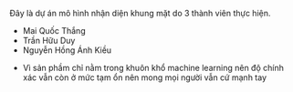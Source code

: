Đây là dự án mô hình nhận diện khung mặt do 3 thành viên thực hiện.
+ Mai Quốc Thắng 
+ Trần Hữu Duy 
+ Nguyễn Hồng Ánh Kiều
- Vì sản phầm chỉ nằm trong khuôn khổ machine learning nên độ chính xác vẫn còn ở mức tạm ổn nên mong mọi người vẫn cứ mạnh tay 

